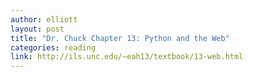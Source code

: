 ```yaml
---
author: elliott
layout: post
title: "Dr. Chuck Chapter 13: Python and the Web"
categories: reading
link: http://ils.unc.edu/~eah13/textbook/13-web.html
---
```


